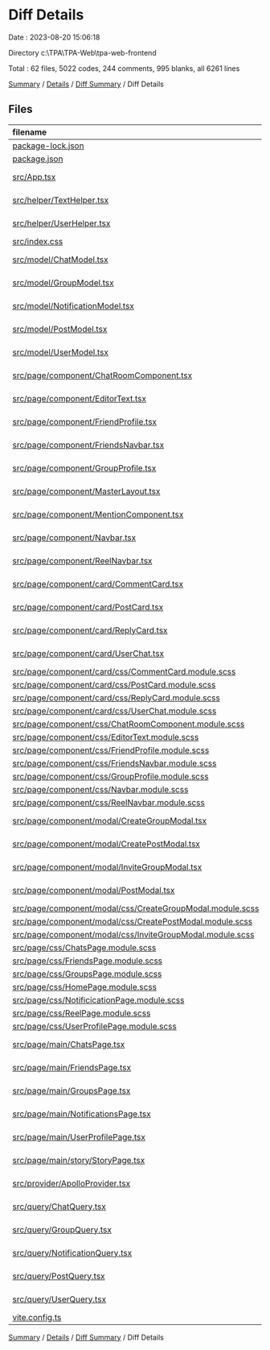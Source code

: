 # Diff Details

Date : 2023-08-20 15:06:18

Directory c:\\TPA\\TPA-Web\\tpa-web-frontend

Total : 62 files,  5022 codes, 244 comments, 995 blanks, all 6261 lines

[Summary](results.md) / [Details](details.md) / [Diff Summary](diff.md) / Diff Details

## Files
| filename | language | code | comment | blank | total |
| :--- | :--- | ---: | ---: | ---: | ---: |
| [package-lock.json](/package-lock.json) | JSON | 336 | 0 | 0 | 336 |
| [package.json](/package.json) | JSON | 12 | 0 | 0 | 12 |
| [src/App.tsx](/src/App.tsx) | TypeScript JSX | 6 | 5 | 0 | 11 |
| [src/helper/TextHelper.tsx](/src/helper/TextHelper.tsx) | TypeScript JSX | 39 | 0 | 12 | 51 |
| [src/helper/UserHelper.tsx](/src/helper/UserHelper.tsx) | TypeScript JSX | 4 | 0 | 1 | 5 |
| [src/index.css](/src/index.css) | CSS | 3 | 0 | 2 | 5 |
| [src/model/ChatModel.tsx](/src/model/ChatModel.tsx) | TypeScript JSX | 16 | 0 | 4 | 20 |
| [src/model/GroupModel.tsx](/src/model/GroupModel.tsx) | TypeScript JSX | 27 | 0 | 4 | 31 |
| [src/model/NotificationModel.tsx](/src/model/NotificationModel.tsx) | TypeScript JSX | 9 | 0 | 1 | 10 |
| [src/model/PostModel.tsx](/src/model/PostModel.tsx) | TypeScript JSX | 2 | 0 | 0 | 2 |
| [src/model/UserModel.tsx](/src/model/UserModel.tsx) | TypeScript JSX | 3 | 0 | 1 | 4 |
| [src/page/component/ChatRoomComponent.tsx](/src/page/component/ChatRoomComponent.tsx) | TypeScript JSX | 100 | 0 | 18 | 118 |
| [src/page/component/EditorText.tsx](/src/page/component/EditorText.tsx) | TypeScript JSX | 59 | 1 | 13 | 73 |
| [src/page/component/FriendProfile.tsx](/src/page/component/FriendProfile.tsx) | TypeScript JSX | 272 | 2 | 51 | 325 |
| [src/page/component/FriendsNavbar.tsx](/src/page/component/FriendsNavbar.tsx) | TypeScript JSX | 81 | 0 | 18 | 99 |
| [src/page/component/GroupProfile.tsx](/src/page/component/GroupProfile.tsx) | TypeScript JSX | 140 | 191 | 36 | 367 |
| [src/page/component/MasterLayout.tsx](/src/page/component/MasterLayout.tsx) | TypeScript JSX | 1 | 0 | 0 | 1 |
| [src/page/component/MentionComponent.tsx](/src/page/component/MentionComponent.tsx) | TypeScript JSX | 85 | 0 | 21 | 106 |
| [src/page/component/Navbar.tsx](/src/page/component/Navbar.tsx) | TypeScript JSX | 123 | 0 | 16 | 139 |
| [src/page/component/ReelNavbar.tsx](/src/page/component/ReelNavbar.tsx) | TypeScript JSX | -45 | 0 | -13 | -58 |
| [src/page/component/card/CommentCard.tsx](/src/page/component/card/CommentCard.tsx) | TypeScript JSX | 6 | 2 | -1 | 7 |
| [src/page/component/card/PostCard.tsx](/src/page/component/card/PostCard.tsx) | TypeScript JSX | 37 | 0 | 5 | 42 |
| [src/page/component/card/ReplyCard.tsx](/src/page/component/card/ReplyCard.tsx) | TypeScript JSX | 7 | 2 | -1 | 8 |
| [src/page/component/card/UserChat.tsx](/src/page/component/card/UserChat.tsx) | TypeScript JSX | 52 | 0 | 9 | 61 |
| [src/page/component/card/css/CommentCard.module.scss](/src/page/component/card/css/CommentCard.module.scss) | SCSS | 8 | 1 | -1 | 8 |
| [src/page/component/card/css/PostCard.module.scss](/src/page/component/card/css/PostCard.module.scss) | SCSS | 2 | 0 | 2 | 4 |
| [src/page/component/card/css/ReplyCard.module.scss](/src/page/component/card/css/ReplyCard.module.scss) | SCSS | 8 | 3 | 0 | 11 |
| [src/page/component/card/css/UserChat.module.scss](/src/page/component/card/css/UserChat.module.scss) | SCSS | 61 | 0 | 20 | 81 |
| [src/page/component/css/ChatRoomComponent.module.scss](/src/page/component/css/ChatRoomComponent.module.scss) | SCSS | 117 | 4 | 33 | 154 |
| [src/page/component/css/EditorText.module.scss](/src/page/component/css/EditorText.module.scss) | SCSS | 16 | 3 | 3 | 22 |
| [src/page/component/css/FriendProfile.module.scss](/src/page/component/css/FriendProfile.module.scss) | SCSS | 445 | 1 | 131 | 577 |
| [src/page/component/css/FriendsNavbar.module.scss](/src/page/component/css/FriendsNavbar.module.scss) | SCSS | 112 | 0 | 36 | 148 |
| [src/page/component/css/GroupProfile.module.scss](/src/page/component/css/GroupProfile.module.scss) | SCSS | 420 | 1 | 120 | 541 |
| [src/page/component/css/Navbar.module.scss](/src/page/component/css/Navbar.module.scss) | SCSS | 178 | 0 | 50 | 228 |
| [src/page/component/css/ReelNavbar.module.scss](/src/page/component/css/ReelNavbar.module.scss) | SCSS | -86 | 0 | -28 | -114 |
| [src/page/component/modal/CreateGroupModal.tsx](/src/page/component/modal/CreateGroupModal.tsx) | TypeScript JSX | 67 | 1 | 12 | 80 |
| [src/page/component/modal/CreatePostModal.tsx](/src/page/component/modal/CreatePostModal.tsx) | TypeScript JSX | 163 | 1 | 21 | 185 |
| [src/page/component/modal/InviteGroupModal.tsx](/src/page/component/modal/InviteGroupModal.tsx) | TypeScript JSX | 112 | 0 | 14 | 126 |
| [src/page/component/modal/PostModal.tsx](/src/page/component/modal/PostModal.tsx) | TypeScript JSX | 19 | 1 | 4 | 24 |
| [src/page/component/modal/css/CreateGroupModal.module.scss](/src/page/component/modal/css/CreateGroupModal.module.scss) | SCSS | 243 | 0 | 67 | 310 |
| [src/page/component/modal/css/CreatePostModal.module.scss](/src/page/component/modal/css/CreatePostModal.module.scss) | SCSS | 147 | 0 | 36 | 183 |
| [src/page/component/modal/css/InviteGroupModal.module.scss](/src/page/component/modal/css/InviteGroupModal.module.scss) | SCSS | 145 | 0 | 35 | 180 |
| [src/page/css/ChatsPage.module.scss](/src/page/css/ChatsPage.module.scss) | SCSS | 112 | 2 | 34 | 148 |
| [src/page/css/FriendsPage.module.scss](/src/page/css/FriendsPage.module.scss) | SCSS | 118 | 0 | 41 | 159 |
| [src/page/css/GroupsPage.module.scss](/src/page/css/GroupsPage.module.scss) | SCSS | 114 | 0 | 35 | 149 |
| [src/page/css/HomePage.module.scss](/src/page/css/HomePage.module.scss) | SCSS | 4 | 0 | 1 | 5 |
| [src/page/css/NotificicationPage.module.scss](/src/page/css/NotificicationPage.module.scss) | SCSS | 77 | 0 | 18 | 95 |
| [src/page/css/ReelPage.module.scss](/src/page/css/ReelPage.module.scss) | SCSS | 0 | 0 | 1 | 1 |
| [src/page/css/UserProfilePage.module.scss](/src/page/css/UserProfilePage.module.scss) | SCSS | 43 | 0 | 8 | 51 |
| [src/page/main/ChatsPage.tsx](/src/page/main/ChatsPage.tsx) | TypeScript JSX | 102 | 0 | 18 | 120 |
| [src/page/main/FriendsPage.tsx](/src/page/main/FriendsPage.tsx) | TypeScript JSX | 96 | 0 | 18 | 114 |
| [src/page/main/GroupsPage.tsx](/src/page/main/GroupsPage.tsx) | TypeScript JSX | 84 | 0 | 20 | 104 |
| [src/page/main/NotificationsPage.tsx](/src/page/main/NotificationsPage.tsx) | TypeScript JSX | 81 | 0 | 11 | 92 |
| [src/page/main/UserProfilePage.tsx](/src/page/main/UserProfilePage.tsx) | TypeScript JSX | 57 | 23 | 10 | 90 |
| [src/page/main/story/StoryPage.tsx](/src/page/main/story/StoryPage.tsx) | TypeScript JSX | 0 | 0 | -2 | -2 |
| [src/provider/ApolloProvider.tsx](/src/provider/ApolloProvider.tsx) | TypeScript JSX | 24 | 0 | 2 | 26 |
| [src/query/ChatQuery.tsx](/src/query/ChatQuery.tsx) | TypeScript JSX | 119 | 0 | 5 | 124 |
| [src/query/GroupQuery.tsx](/src/query/GroupQuery.tsx) | TypeScript JSX | 194 | 0 | 15 | 209 |
| [src/query/NotificationQuery.tsx](/src/query/NotificationQuery.tsx) | TypeScript JSX | 28 | 0 | 2 | 30 |
| [src/query/PostQuery.tsx](/src/query/PostQuery.tsx) | TypeScript JSX | 125 | 0 | 3 | 128 |
| [src/query/UserQuery.tsx](/src/query/UserQuery.tsx) | TypeScript JSX | 84 | 0 | 4 | 88 |
| [vite.config.ts](/vite.config.ts) | TypeScript | 8 | 0 | -1 | 7 |

[Summary](results.md) / [Details](details.md) / [Diff Summary](diff.md) / Diff Details